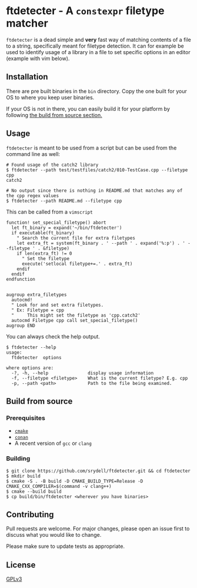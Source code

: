 # ftdetecter - A `constexpr` filetype matcher #

`ftdetecter` is a dead simple and **very** fast way of matching contents of a file to a string, specifically meant for filetype detection. It can for example be used to identify usage of a library in a file to set specific options in an editor (example with vim below).

## Installation ##

There are pre built binaries in the `bin` directory. Copy the one built for your OS to where you keep user binaries.

If your OS is not in there, you can easily build it for your platform by following [the build from source section.](#Build-from-source)

## Usage ##

`ftdetecter` is meant to be used from a script but can be used from the command line as well:

```shell
# Found usage of the catch2 library
$ ftdetecter --path test/testfiles/catch2/010-TestCase.cpp --filetype cpp
catch2

# No output since there is nothing in README.md that matches any of the cpp regex values
$ ftdetecter --path README.md --filetype cpp
```

This can be called from a `vimscript`

```vim
function! set_special_filetype() abort
  let ft_binary = expand('~/bin/ftdetecter')
  if executable(ft_binary)
    " Search the current file for extra filetypes
    let extra_ft = system(ft_binary . ' --path ' . expand('%:p') . ' --filetype ' . &filetype)
    if len(extra_ft) != 0
      " Set the filetype
      execute('setlocal filetype+=.' . extra_ft)
    endif
  endif
endfunction


augroup extra_filetypes
  autocmd!
  " Look for and set extra filetypes.
  " Ex: Filetype = cpp
  "     This might set the filetype as 'cpp.catch2'
  autocmd Filetype cpp call set_special_filetype()
augroup END

```


You can always check the help output.

```shell
$ ftdetecter --help
usage:
  ftdetecter  options

where options are:
  -?, -h, --help               display usage information
  -f, --filetype <filetype>    What is the current filetype? E.g. cpp
  -p, --path <path>            Path to the file being examined.
```

## Build from source ##

### Prerequisites ###

* [`cmake`](https://cmake.org/download/)
* [`conan`](https://docs.conan.io/en/latest/installation.html)
* A recent version of `gcc` or `clang`

### Building ###

```shell
$ git clone https://github.com/srydell/ftdetecter.git && cd ftdetecter
$ mkdir build
$ cmake -S . -B build -D CMAKE_BUILD_TYPE=Release -D CMAKE_CXX_COMPILER=$(command -v clang++)
$ cmake --build build
$ cp build/bin/ftdetecter <wherever you have binaries>
```

## Contributing ##
Pull requests are welcome. For major changes, please open an issue first to discuss what you would like to change.

Please make sure to update tests as appropriate.

## License ##
[GPLv3](https://choosealicense.com/licenses/gpl-3.0/)
